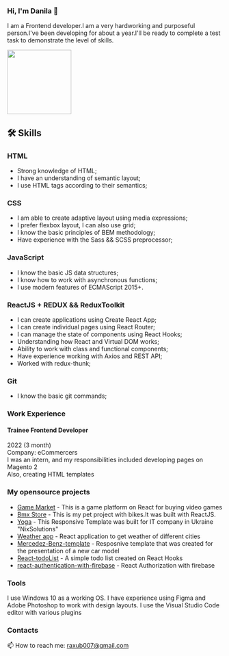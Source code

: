 ### Hi, I'm Danila 👋
<p>I am a Frontend developer.I am a very hardworking and purposeful person.I've been developing for about a year.I'll be ready to complete a test task to demonstrate the level of skills.</p>


<p align='left'>
   <a href="https://github.com/DanyaGTx/github-readme-stats">
        <img height=150 src="https://github-readme-stats.vercel.app/api/top-langs/?username=DanyaGTx&layout=compact"/></a>
</p>

## 🛠 Skills

### HTML
- Strong knowledge of HTML;
- I have an understanding of semantic layout;
- I use HTML tags according to their semantics;

### CSS
- I am able to create adaptive layout using media expressions;
- I prefer flexbox layout, I can also use grid;
- I know the basic principles of BEM methodology;
- Have experience with the Sass && SCSS preprocessor;

### JavaScript 
- I know the basic JS data structures;
- I know how to work with asynchronous functions;
- I use modern features of ECMAScript 2015+.

### ReactJS + REDUX && ReduxToolkit
- I can create applications using Create React App;
- I can create individual pages using React Router;
- I can manage the state of components using React Hooks;
- Understanding how React and Virtual DOM works;
- Ability to work with class and functional components;
- Have experience working with Axios and REST API;
- Worked with redux-thunk;

### Git
- I know the basic git commands;

### Work Experience

#### Trainee Frontend Developer
2022  (3 month) <br/>
Company: eCommercers<br/>
I was an intern, and my responsibilities
included developing pages on Magento 2 <br/>
Also, creating HTML templates

### My opensource projects
*  [Game Market](https://react-game-market-platform-9s1orjbbv-danyagtx.vercel.app) - This is a game platform on React for buying video games
*  [Bmx Store](https://react-ecommerce-bmx-shop.vercel.app/main) - This is my pet project with bikes.It was built with ReactJS.  
*  [Yoga](https://danyagtx.github.io/Yoga-template.github.io/) - This Responsive Template was built for IT company in Ukraine "NixSolutions"
*  [Weather app](https://react-weather-forecast-app-two.vercel.app/) - React application to get weather of different cities
*  [Mercedez-Benz-template](https://danyagtx.github.io/Mercedez-Benz-template.github.io/) - Resposnive template that was created for the presentation of a new car model
*  [React-todoList](https://codesandbox.io/s/github/DanyaGTx/React-todo-onHooks) - A simple todo list created on React Hooks
*  [react-authentication-with-firebase](https://codesandbox.io/s/agitated-taussig-n4gdrv) - React Authorization with firebase


### Tools
I use Windows 10 as a working OS. I have experience using Figma and Adobe Photoshop to work with design layouts. I use the Visual Studio Code editor with various plugins

### Contacts
📫 How to reach me: <a href='mailto:raxub007@gmail.com'>raxub007@gmail.com</a>

